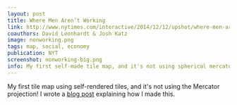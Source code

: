 ```yaml
---
layout: post
title: Where Men Aren’t Working
link: http://www.nytimes.com/interactive/2014/12/12/upshot/where-men-arent-working-map.html
coauthors: David Leonhardt & Josh Katz
image: nonworking.png
tags: map, social, economy
publication: NYT
screenshot: nonworking-big.png
info: My first self-made tile map, and it's not using spherical mercator!
---
```


My first tile map using self-rendered tiles, and it's not using the Mercator projection! I wrote a [blog post](http://vis4.net/blog/posts/no-more-mercator-tiles/) explaining how I made this.
